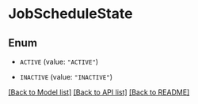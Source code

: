 # JobScheduleState

## Enum


* `ACTIVE` (value: `"ACTIVE"`)

* `INACTIVE` (value: `"INACTIVE"`)


[[Back to Model list]](../README.md#documentation-for-models) [[Back to API list]](../README.md#documentation-for-api-endpoints) [[Back to README]](../README.md)


